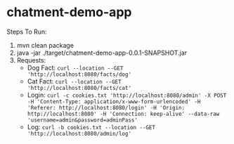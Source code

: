 # chatment-demo-app

Steps To Run:
1. mvn clean package
2. java -jar ./target/chatment-demo-app-0.0.1-SNAPSHOT.jar
3. Requests:
   - Dog Fact: `curl --location --GET 'http://localhost:8080/facts/dog'`
   - Cat Fact: `curl --location --GET 'http://localhost:8080/facts/cat'`
   - Login: `curl -c cookies.txt 'http://localhost:8080/admin' -X POST -H 'Content-Type: application/x-www-form-urlencoded'
             -H 'Referer: http://localhost:8080/login' -H 'Origin: http://localhost:8080' -H 'Connection: keep-alive'
             --data-raw 'username=admin&password=adminPass'`
   - Log: `curl -b cookies.txt --location --GET 'http://localhost:8080/admin/log'`
  
